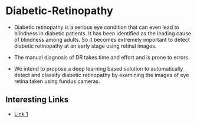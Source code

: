 # Diabetic-Retinopathy

- Diabetic retinopathy is a serious eye condition that can even lead to blindness in diabetic patients. It has been identified as the leading cause of blindness among adults. So it becomes extremely important to detect diabetic retinopathy at an early stage using retinal images.

- The manual diagnosis of DR takes time and effort and is prone to errors.

- We intend to propose a deep learning based solution to automatically detect and classify diabetic retinopathy by examining the images of eye retina taken using fundus cameras.

## Interesting Links

- [Link 1](https://github.com/FDU-VTS/Awesome-Diabetic-Retinopathy-Detection)
